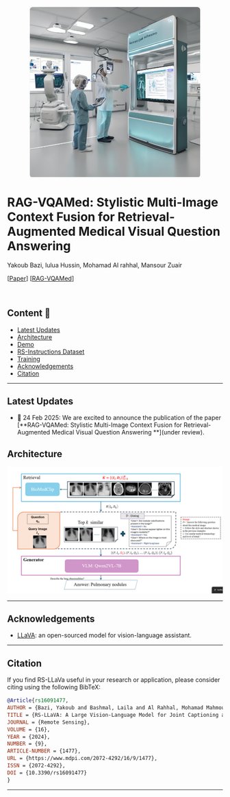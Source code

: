 <p align="center">
  <img width="400" src="Main.png" alt="RAG-VQAMed Architectural Overview">
</p>


# RAG-VQAMed: Stylistic Multi-Image Context Fusion for Retrieval-Augmented Medical Visual Question Answering 

Yakoub Bazi, lulua Hussin, Mohamad Al rahhal, Mansour Zuair


[[Paper]()] [[RAG-VQAMed]()] 

<br>

## Content 📒
- [Latest Updates](#latest-updates)
- [Architecture](#architecture)
- [Demo](#demo)
- [RS-Instructions Dataset](#rs-instructions-dataset)
- [Training](#training)
- [Acknowledgements](#acknowledgements)
- [Citation](#citation)

---

## Latest Updates  
- 📔 24 Feb 2025: We are excited to announce the publication of the paper [**RAG-VQAMed: Stylistic Multi-Image Context Fusion for Retrieval-Augmented Medical Visual Question Answering **](under review).



## Architecture
<p align="center">
  <img width="600" src="Archietcture.png" alt="RAG-VQAMed Architectural Overview">
</p>

---


## Acknowledgements
+ [LLaVA](https://github.com/haotian-liu/LLaVA): an open-sourced model for vision-language assistant.

---

## Citation

If you find RS-LLaVa useful in your research or application, please consider citing using the following BibTeX:

```bibtex
@Article{rs16091477,
AUTHOR = {Bazi, Yakoub and Bashmal, Laila and Al Rahhal, Mohamad Mahmoud and Ricci, Riccardo and Melgani, Farid},
TITLE = {RS-LLaVA: A Large Vision-Language Model for Joint Captioning and Question Answering in Remote Sensing Imagery},
JOURNAL = {Remote Sensing},
VOLUME = {16},
YEAR = {2024},
NUMBER = {9},
ARTICLE-NUMBER = {1477},
URL = {https://www.mdpi.com/2072-4292/16/9/1477},
ISSN = {2072-4292},
DOI = {10.3390/rs16091477}
}

```
---
